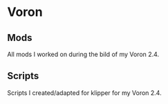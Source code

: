 # Voron

## Mods
All mods I worked on during the bild of my Voron 2.4.

## Scripts
Scripts I created/adapted for klipper for my Voron 2.4.
